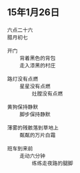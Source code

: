
## 15年1月26日


	六点二十六	
	腊月初七
	
	开门	
		背着黑色的背包
		走入漆黑的村庄
	
	路灯没有点燃	
		星星没有点燃	
			灶膛没有点燃
	
	黄狗保持静默
		脚步保持静默
	
	薄雾的残骸落到草地上
		粼粼的万片白霜

	班车到来前
		走动六分钟
			练练走夜路的腿脚
